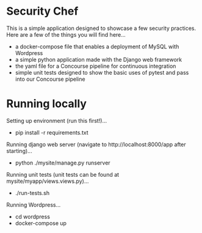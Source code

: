 # Security Chef
This is a simple application designed to showcase a few security practices. Here are a few of the things you will find here...
* a docker-compose file that enables a deployment of MySQL with Wordpress
* a simple python application made with the Django web framework
* the yaml file for a Concourse pipeline for continuous integration
* simple unit tests designed to show the basic uses of pytest and pass into our Concourse pipeline

# Running locally
Setting up environment (run this first!)...
* pip install -r requirements.txt

Running django web server (navigate to http://localhost:8000/app after starting)...
* python ./mysite/manage.py runserver

Running unit tests (unit tests can be found at mysite/myapp/views.views.py)...
* ./run-tests.sh

Running Wordpress...
* cd wordpress
* docker-compose up
